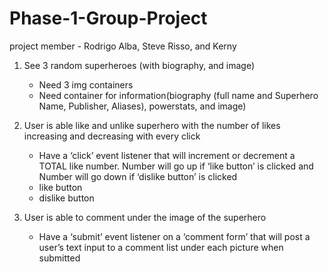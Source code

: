 # Phase-1-Group-Project
project member - Rodrigo Alba, Steve Risso, and Kerny

1. See 3 random superheroes (with biography, and image)
    - Need 3 img containers
    - Need container for information(biography (full name and Superhero Name, Publisher, Aliases), powerstats, and image)

2. User is able like and unlike superhero with the number of likes increasing and decreasing with every click 
    - Have a ‘click’ event listener that will increment or decrement a TOTAL like number. Number will go up if ‘like button’ is clicked and Number will go down if ‘dislike button’  is clicked 
    - like button 
    - dislike button
3. User is able to comment under the image of the superhero
    - Have a ‘submit’ event listener on a ‘comment form’ that will post a user’s text input to a comment list under each picture when submitted
